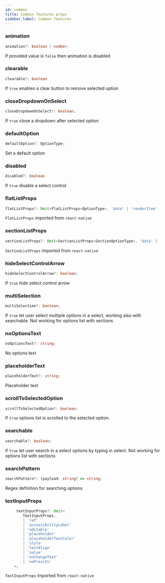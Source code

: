 ```yaml
---
id: common
title: Common features props
sidebar_label: Common features
---
```


### animation
```typescript jsx
animation?: boolean | number;
```
If provided value is `false` then animation is disabled

### clearable
```typescript jsx
clearable?: boolean
```
If `true` enables a clear button to remove selected option

### closeDropdownOnSelect
```typescript jsx
closeDropdownOnSelect?: boolean;
```
If `true` close a dropdown after selected option

### defaultOption
```typescript jsx
defaultOption?: OptionType;
```
Set a default option

### disabled
```typescript jsx
disabled?: boolean
```
If `true` disable a select control

### flatListProps
```typescript jsx
flatListProps?: Omit<FlatListProps<OptionType>, 'data' | 'renderItem' | 'ListEmptyComponent'>;
```
`FlatListProps` imported from `react-native`

### sectionListProps
```typescript jsx
sectionListProps?: Omit<SectionListProps<SectionOptionType>, 'data' | 'renderItem' | 'renderSectionHeader' | 'ListEmptyComponent'>;
```
`SectionListProps` imported from `react-native`

### hideSelectControlArrow
```typescript jsx
hideSelectControlArrow?: boolean;
```
If `true` hide select control arrow

### multiSelection
```typescript jsx
multiSelection?: boolean;
```
If `true` let user select multiple options in a select, working also with searchable. Not working for options list with sections

### noOptionsText
```typescript jsx
noOptionsText?: string;
```
No options text

### placeholderText
```typescript jsx
placeholderText?: string;
```
Placeholder text

### scrollToSelectedOption
```typescript jsx
scrollToSelectedOption?: boolean;
```
If `true` options list is scrolled to the selected option.

### searchable
```typescript jsx
searchable?: boolean;
```
If `true` let user search in a select options by typing in select. Not working for options list with sections 

### searchPattern
```typescript jsx
searchPattern?: (payload: string) => string;
```
Regex definition for searching options

### textInputProps
```typescript jsx
     textInputProps?: Omit<
        TextInputProps,
        | 'ref'
        | 'accessibilityLabel'
        | 'editable'
        | 'placeholder'
        | 'placeholderTextColor'
        | 'style'
        | 'textAlign'
        | 'value'
        | 'onChangeText'
        | 'onPressIn'
    >;
```
`TextInputProps` imported from `react-native`

